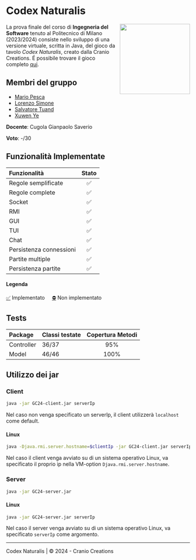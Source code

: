 # Codex Naturalis

<img src="https://www.craniocreations.it/storage/media/products/19/41/Codex_scatola+ombra.png" width=192px height=192px align="right" />

La prova finale del corso di **Ingegneria del Software** tenuto al Politecnico di Milano (2023/2024) consiste nello sviluppo di una versione virtuale, scritta in Java, del gioco da tavolo *Codex Naturalis*, creato dalla Cranio Creations.
É possibile trovare il gioco completo [qui](https://www.craniocreations.it/prodotto/codex-naturalis).

## Membri del gruppo
* [Mario Pesca](https://github.com/ziomekk-dev)
* [Lorenzo Simone](https://github.com/LorenzoSimone02)
* [Salvatore Tuand](https://github.com/Sa1vatoreTuand)
* [Xuwen Ye](https://github.com/xuwenye01)

**Docente**: Cugola Gianpaolo Saverio

**Voto**: -/30

## Funzionalità Implementate
| Funzionalità            | Stato |
|:------------------------|:-----:|
| Regole semplificate     |   ✅   |
| Regole complete         |   ✅   |
| Socket                  |   ✅   |
| RMI                     |   ✅   |
| GUI                     |   ✅   |
| TUI                     |   ✅   |
| Chat                    |   ✅   |
| Persistenza connessioni |   ✅   |
| Partite multiple        |   ✅   |
| Persistenza partite     |   ✅   |

#### Legenda
[✅]() Implementato &nbsp;&nbsp;&nbsp;&nbsp;[⛔]() Non implementato

## Tests

| Package    | Classi testate | Copertura Metodi | 
|:-----------|:---------------|:----------------:|
| Controller | 36/37          |       95%        |
| Model      | 46/46          |       100%       |

## Utilizzo dei jar
### Client

```bash
java -jar GC24-client.jar serverIp
```
Nel caso non venga specificato un serverIp, il client utilizzerà `localhost` come default.

#### Linux

```bash
java -Djava.rmi.server.hostname=$clientIp -jar GC24-client.jar serverIp
```
Nel caso il client venga avviato su di un sistema operativo Linux, va specificato il proprio ip nella VM-option `Djava.rmi.server.hostname`.

### Server

```bash
java -jar GC24-server.jar
```

#### Linux

```bash
java -jar GC24-server.jar serverIp
```

Nel caso il server venga avviato su di un sistema operativo Linux, va specificato `serverIp` come argomento.


<hr>

Codex Naturalis | © 2024 - Cranio Creations
